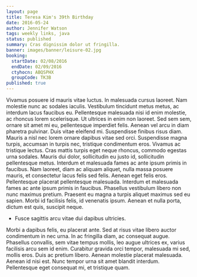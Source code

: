 ```yaml
---
layout: page
title: Teresa Kim's 39th Birthday
date: 2016-05-24
author: Jennifer Watson
tags: weekly links, java
status: published
summary: Cras dignissim dolor ut fringilla.
banner: images/banner/leisure-02.jpg
booking:
  startDate: 02/08/2016
  endDate: 02/09/2016
  ctyhocn: ABQSPHX
  groupCode: TK3B
published: true
---
```

Vivamus posuere id mauris vitae luctus. In malesuada cursus laoreet. Nam molestie nunc ac sodales iaculis. Vestibulum tincidunt metus metus, ac interdum lacus faucibus eu. Pellentesque malesuada nisi id enim molestie, ac rhoncus lorem scelerisque. Ut ultrices in enim non laoreet. Sed sem sem, ornare sit amet mi eu, pellentesque imperdiet felis. Aenean vel arcu in diam pharetra pulvinar. Duis vitae eleifend mi. Suspendisse finibus risus diam. Mauris a nisl nec lorem ornare dapibus vitae sed orci. Suspendisse magna turpis, accumsan in turpis nec, tristique condimentum eros. Vivamus ac tristique lectus. Cras mattis turpis eget neque rhoncus, commodo egestas urna sodales. Mauris dui dolor, sollicitudin eu justo id, sollicitudin pellentesque metus. Interdum et malesuada fames ac ante ipsum primis in faucibus.
Nam laoreet, diam ac aliquam aliquet, nulla massa posuere mauris, et consectetur lacus felis sed felis. Aenean eget felis eros. Pellentesque placerat pellentesque malesuada. Interdum et malesuada fames ac ante ipsum primis in faucibus. Phasellus vestibulum libero non nunc maximus pretium. Praesent eu magna a turpis aliquet maximus sed eu sapien. Morbi id facilisis felis, id venenatis ipsum. Aenean et nulla porta, dictum est quis, suscipit neque.

* Fusce sagittis arcu vitae dui dapibus ultricies.

Morbi a dapibus felis, eu placerat ante. Sed at risus vitae libero auctor condimentum in nec urna. In ac fringilla diam, ac consequat augue. Phasellus convallis, sem vitae tempus mollis, leo augue ultrices ex, varius facilisis arcu sem id enim. Curabitur gravida orci tempor, malesuada mi sed, mollis eros. Duis ac pretium libero. Aenean molestie placerat malesuada. Aenean id nisi est. Nunc tempor urna sit amet blandit interdum. Pellentesque eget consequat mi, et tristique quam.
